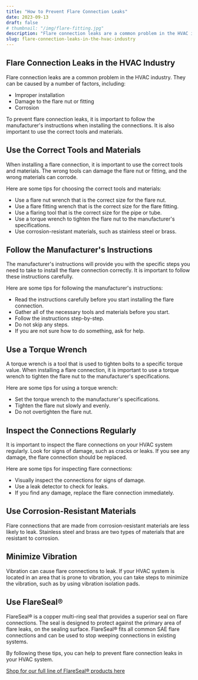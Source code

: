 ```yaml
---
title: "How to Prevent Flare Connection Leaks"
date: 2023-09-13
draft: false
# thumbnail: "/img/flare-fitting.jpg"
description: "Flare connection leaks are a common problem in the HVAC industry."
slug: flare-connection-leaks-in-the-hvac-industry
---
```


## Flare Connection Leaks in the HVAC Industry

Flare connection leaks are a common problem in the HVAC industry. They can be caused by a number of factors, including:

- Improper installation
- Damage to the flare nut or fitting
- Corrosion

To prevent flare connection leaks, it is important to follow the manufacturer's instructions when installing the connections. It is also important to use the correct tools and materials.

## Use the Correct Tools and Materials

When installing a flare connection, it is important to use the correct tools and materials. The wrong tools can damage the flare nut or fitting, and the wrong materials can corrode.

Here are some tips for choosing the correct tools and materials:

- Use a flare nut wrench that is the correct size for the flare nut.
- Use a flare fitting wrench that is the correct size for the flare fitting.
- Use a flaring tool that is the correct size for the pipe or tube.
- Use a torque wrench to tighten the flare nut to the manufacturer's specifications.
- Use corrosion-resistant materials, such as stainless steel or brass.

## Follow the Manufacturer's Instructions

The manufacturer's instructions will provide you with the specific steps you need to take to install the flare connection correctly. It is important to follow these instructions carefully.

Here are some tips for following the manufacturer's instructions:

- Read the instructions carefully before you start installing the flare connection.
- Gather all of the necessary tools and materials before you start.
- Follow the instructions step-by-step.
- Do not skip any steps.
- If you are not sure how to do something, ask for help.

## Use a Torque Wrench

A torque wrench is a tool that is used to tighten bolts to a specific torque value. When installing a flare connection, it is important to use a torque wrench to tighten the flare nut to the manufacturer's specifications.

Here are some tips for using a torque wrench:

- Set the torque wrench to the manufacturer's specifications.
- Tighten the flare nut slowly and evenly.
- Do not overtighten the flare nut.

## Inspect the Connections Regularly

It is important to inspect the flare connections on your HVAC system regularly. Look for signs of damage, such as cracks or leaks. If you see any damage, the flare connection should be replaced.

Here are some tips for inspecting flare connections:

- Visually inspect the connections for signs of damage.
- Use a leak detector to check for leaks.
- If you find any damage, replace the flare connection immediately.

## Use Corrosion-Resistant Materials

Flare connections that are made from corrosion-resistant materials are less likely to leak. Stainless steel and brass are two types of materials that are resistant to corrosion.

## Minimize Vibration

Vibration can cause flare connections to leak. If your HVAC system is located in an area that is prone to vibration, you can take steps to minimize the vibration, such as by using vibration isolation pads.

## Use FlareSeal®

FlareSeal® is a copper multi-ring seal that provides a superior seal on flare connections. The seal is designed to protect against the primary area of flare leaks, on the sealing surface. FlareSeal® fits all common SAE flare connections and can be used to stop weeping connections in existing systems.

By following these tips, you can help to prevent flare connection leaks in your HVAC system.

[Shop for our full line of FlareSeal® products here](/shop)
